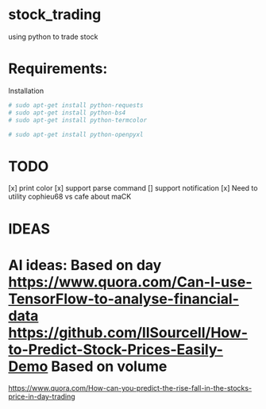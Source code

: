# stock_trading
using python to trade stock

Requirements:
====
Installation
```python
# sudo apt-get install python-requests
# sudo apt-get install python-bs4
# sudo apt-get install python-termcolor

# sudo apt-get install python-openpyxl
```
TODO
====
[x] print color
[x] support parse command
[] support notification
[x] Need to utility cophieu68 vs cafe about maCK

IDEAS
====
AI ideas:
Based on day
https://www.quora.com/Can-I-use-TensorFlow-to-analyse-financial-data
https://github.com/llSourcell/How-to-Predict-Stock-Prices-Easily-Demo
Based on volume
====
https://www.quora.com/How-can-you-predict-the-rise-fall-in-the-stocks-price-in-day-trading